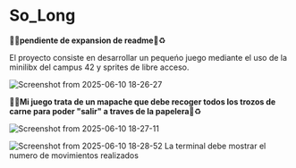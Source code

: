 # So_Long
🦝🥩**pendiente de expansion de readme**🦝♻️


El proyecto consiste en desarrollar un pequeńo juego mediante el uso de la minilibx del campus 42 y sprites de libre acceso.

![Screenshot from 2025-06-10 18-26-27](https://github.com/user-attachments/assets/a047e400-2bff-4e31-ba1d-97fd0ccb2e74)

🦝🥩**Mi juego trata de un mapache que debe recoger todos los trozos de carne para poder "salir" a traves de la papelera**🦝♻️

![Screenshot from 2025-06-10 18-27-11](https://github.com/user-attachments/assets/911b67e3-8122-42ab-946e-b1fc512dfe55)


![Screenshot from 2025-06-10 18-28-52](https://github.com/user-attachments/assets/0f1794c7-5259-42fb-8ab9-d912f65edceb)
La terminal debe mostrar el numero de movimientos realizados
